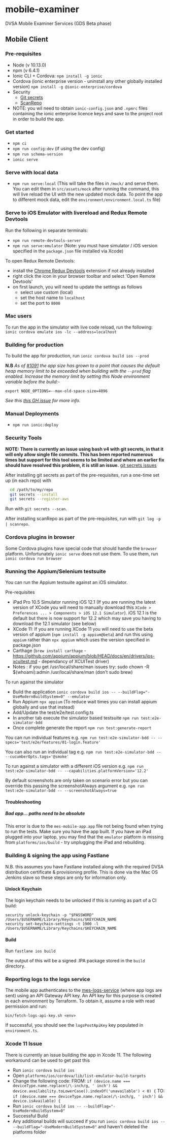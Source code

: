 # mobile-examiner

DVSA Mobile Examiner Services (GDS Beta phase)

## Mobile Client

### Pre-requisites

- Node (v 10.13.0)
- npm (v 6.4.1)
- Ionic CLI + Cordova: `npm install -g ionic`
- Cordova (ionic enterprise version - uninstall any other globally installed version) `npm install -g @ionic-enterprise/cordova`
- Security
  - [Git secrets](https://github.com/awslabs/git-secrets)
  - [ScanRepo](https://github.com/UKHomeOffice/repo-security-scanner)
 - NOTE: you wil need to obtain `ionic-config.json` and `.npmrc` files containing the ionic enterprise licence keys and save to the project root in order to build the app.

### Get started

- `npm ci`
- `npm run config:dev` (if using the dev config)
- `npm run schema-version`
- `ionic serve`

### Serve with local data
- `npm run serve:local` (This will take the files in `/mock/` and serve them. You can edit them in `src/assets/mock` after running the command, this will live reload the UI with the new updated mock data. To point the app to different mock data, edit the `environment/environment.local.ts` file)

### Serve to iOS Emulator with livereload and Redux Remote Devtools

Run the following in separate terminals:

- `npm run remote-devtools-server`
- `npm run serve:emulator` (Note: you must have simulator / iOS version specified in the `package.json` file installed via Xcode)

To open Redux Remote Devtools:

- install the [Chrome Redux Devtools](https://chrome.google.com/webstore/detail/redux-devtools/lmhkpmbekcpmknklioeibfkpmmfibljd?hl=en) extension if not already installed
- right click the icon in your browser toolbar and select 'Open Remote Devtools'
- on first launch, you will need to update the settings as follows
    - select use custom (local) 
    - set the host name to `localhost`
    - set the port to `8000`

### Mac users

To run the app in the simulator with live code reload, run the following:
`ionic cordova emulate ios -lc --address=localhost`

### Building for production

To build the app for production, run `ionic cordova build ios --prod`

__N.B__ _As of [#1091](https://github.com/dvsa/mes-mobile-app/pull/1091) the app size has grown to a point that causes the default heap memory limit to be exceeded when building with the `--prod` flag enabled. Increase the memory limit by setting this Node environment variable before the build:-_  
  
  ```export NODE_OPTIONS=--max-old-space-size=4096```  
  
_See this [this GH issue](https://github.com/ionic-team/ionic-app-scripts/issues/1036) for more info._

### Manual Deployments

- `npm run ionic:deploy`

### Security Tools

**NOTE: There is currently an issue using bash v4 with git secrets, in that it will only allow single file commits. This has been reported numerous times but support for this tool seems to be limited and where an earlier fix should have resolved this problem, it is still an issue.**
[git secrets issues](https://github.com/awslabs/git-secrets/issues)

After installing git secrets as part of the pre-requisites, run a one-time set up (in each repo) with

```bash
  cd /path/to/my/repo
  git secrets --install
  git secrets --register-aws
```

Run with `git secrets --scan`.

After installing scanRepo as part of the pre-requisites, run with `git log -p | scanrepo`.

### Cordova plugins in browser

Some Cordova plugins have special code that should handle the `browser` platform. Unfortunately `ionic serve` does not use them. To use them, run `ionic cordova run browser`

### Running the Appium/Selenium testsuite

You can run the Appium testsuite against an iOS simulator.

Pre-requisites

- iPad Pro 10.5 Simulator running iOS 12.1 (If you are running the latest version of XCode you will need to manually download this `XCode > Preferences ... > Components > iOS 12.1 Simulator`). iOS 12.1 is the default but there is now support for 12.2 which may save you having to download the 12.1 simulator (see below)
- XCode 11: If you are running XCode 11 you will need to use the beta version of appium (`npm install -g appium@beta`) and run this using `appium` rather than `npx appium` which uses the version specified in package.json
- Carthage (`brew install carthage` - https://github.com/appium/appium/blob/HEAD/docs/en/drivers/ios-xcuitest.md - dependancy of XCUITest driver)
- Notes : if you get /usr/local/share/man issues 
          try: sudo chown -R $(whoami):admin /usr/local/share/man (don't sudo brew)

To run against the simulator

- Build the application `ionic cordova build ios -- --buildFlag="-UseModernBuildSystem=0" --emulator`
- Run Appium `npx appium` (To reduce wait times you can install appium globally and use that instead)
- Add/Update the test/e2e/test.config.ts
- In another tab execute the simulator based testsuite `npm run test:e2e-simulator-bdd`
- Once complete generate the report `npm run test:generate-report`

You can run individual features e.g. `npm run test:e2e-simulator-bdd -- --specs='test/e2e/features/01-login.feature'`

You can also run an individual tag e.g. `npm run test:e2e-simulator-bdd -- --cucumberOpts.tags='@smoke'`

To run against a simulator with a different iOS version e.g. `npm run test:e2e-simulator-bdd -- --capabilities.platformVersion='12.2'`

By default screenshots are only taken on scenario error but you can override this passing the screenshotAlways argument e.g. `npm run test:e2e-simulator-bdd -- --screenshotAlways=true`

#### Troubleshooting

##### Bad app... paths need to be absolute

This error is due to the `mes-mobile-app.app` file not being found when trying to run the tests. Make sure you have the app built.
If you have an iPad plugged into your laptop, you may find that the `emulator` platform is missing from `platforms/ios/build` - try unplugging the iPad and rebuilding.

### Building & signing the app using Fastlane
N.B. this assumes you have Fastlane installed along with the required DVSA distribution certificate & provisioning profile. This is done via the Mac OS Jenkins slave so these steps are only for information only. 

#### Unlock Keychain
The login keychain needs to be unlocked if this is running as part of a CI build:

```
security unlock-keychain -p "$PASSWORD" /Users/$USERNAME/Library/Keychains/$KEYCHAIN_NAME
security set-keychain-settings -t 1900 -l /Users/$USERNAME/Library/Keychains/$KEYCHAIN_NAME
```

#### Build

 Run `fastlane ios build` 
 
 The output of this will be a signed .IPA package stored in the `build` directory.

### Reporting logs to the logs service

The mobile app authenticates to the [mes-logs-service](https://github.com/dvsa/mes-logs-service) (where app logs are sent) using an API Gateway API key.
An API key for this purpose is created in each environment by Terraform. To obtain it, assume a role with read permission and run:

```shell
bin/fetch-logs-api-key.sh <env>
```

If successful, you should see the `logsPostApiKey` key populated in `environment.ts`.

### Xcode 11 Issue
There is currently an issue building the app in Xcode 11. The following workaround can be used to get past this

- Run `ionic cordova build ios`
- Open `platforms/ios/cordova/lib/list-emulator-build-targets`
- Change the following code:
FROM:
    `if (device.name === deviceType.name.replace(/\-inch/g, ' inch') && device.availability.toLowerCase().indexOf('unavailable') < 0) {`
TO:
    `if (device.name === deviceType.name.replace(/\-inch/g, ' inch') && device.isAvailable) {`
- Run `ionic cordova build ios -- --buildFlag="-UseModernBuildSystem=0"`
- Successful Build
- Any additional builds will succeed if you run `ionic cordova build ios -- --buildFlag="-UseModernBuildSystem=0"` and haven't deleted the platforms folder
